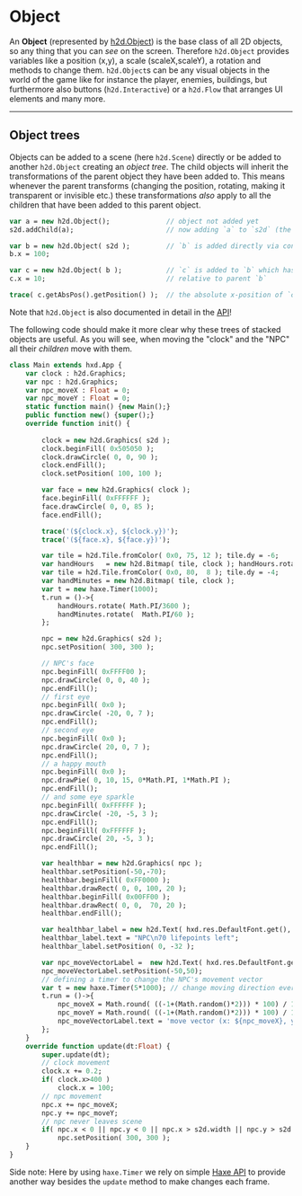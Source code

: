 # Object
An **Object** (represented by [h2d.Object](https://heaps.io/api/h2d/Object.html)) is the base class of all 2D objects, so any thing that you can *see* on the screen. Therefore `h2d.Object` provides variables like a position (x,y), a scale (scaleX,scaleY), a rotation and methods to change them.
`h2d.Object`s can be any visual objects in the world of the game like for instance the player, enemies, buildings, but furthermore also buttons (`h2d.Interactive`) or a `h2d.Flow` that arranges UI elements and many more.

---
## Object trees
Objects can be added to a scene (here `h2d.Scene`) directly or be added to another `h2d.Object` creating an *object tree*.
The child objects will inherit the transformations of the parent object they have been added to. This means whenever the parent transforms (changing the position, rotating, making it transparent or invisible etc.) these transformations *also* apply to all the children that have been added to this parent object.

```haxe
var a = new h2d.Object();              // object not added yet
s2d.addChild(a);                       // now adding `a` to `s2d` (the currently active 2D scene)

var b = new h2d.Object( s2d );         // `b` is added directly via constructor to `s2d`
b.x = 100;

var c = new h2d.Object( b );           // `c` is added to `b` which has been added to a scene (`s2d`)
c.x = 10;                              // relative to parent `b`

trace( c.getAbsPos().getPosition() );  // the absolute x-position of `c` will be 110, because it "travels" along with its parent `b`
```

Note that `h2d.Object` is also documented in detail in the [API](https://heaps.io/api/h2d/Object.html)!

The following code should make it more clear why these trees of stacked objects are useful. As you will see, when moving the "clock" and the "NPC" all their *children* move with them.

```haxe
class Main extends hxd.App {
    var clock : h2d.Graphics;
    var npc : h2d.Graphics;
    var npc_moveX : Float = 0;
    var npc_moveY : Float = 0;
    static function main() {new Main();}
    public function new() {super();}
    override function init() {
        
        clock = new h2d.Graphics( s2d );
        clock.beginFill( 0x505050 );
        clock.drawCircle( 0, 0, 90 );
        clock.endFill();
        clock.setPosition( 100, 100 );

        var face = new h2d.Graphics( clock );
        face.beginFill( 0xFFFFFF );
        face.drawCircle( 0, 0, 85 );
        face.endFill();

        trace('(${clock.x}, ${clock.y})');
        trace('(${face.x}, ${face.y})');

        var tile = h2d.Tile.fromColor( 0x0, 75, 12 ); tile.dy = -6;
        var handHours   = new h2d.Bitmap( tile, clock ); handHours.rotation = 1.5*Math.PI;
        var tile = h2d.Tile.fromColor( 0x0, 80,  8 ); tile.dy = -4;
        var handMinutes = new h2d.Bitmap( tile, clock );
        var t = new haxe.Timer(1000);
        t.run = ()->{
            handHours.rotate( Math.PI/3600 );
            handMinutes.rotate(  Math.PI/60 );
        };

        npc = new h2d.Graphics( s2d );
        npc.setPosition( 300, 300 );

        // NPC's face
        npc.beginFill( 0xFFFF00 );
        npc.drawCircle( 0, 0, 40 );
        npc.endFill();
        // first eye
        npc.beginFill( 0x0 );
        npc.drawCircle( -20, 0, 7 );
        npc.endFill();
        // second eye
        npc.beginFill( 0x0 );
        npc.drawCircle( 20, 0, 7 );
        npc.endFill();
        // a happy mouth
        npc.beginFill( 0x0 );
        npc.drawPie( 0, 10, 15, 0*Math.PI, 1*Math.PI );
        npc.endFill();
        // and some eye sparkle
        npc.beginFill( 0xFFFFFF );
        npc.drawCircle( -20, -5, 3 );
        npc.endFill();
        npc.beginFill( 0xFFFFFF );
        npc.drawCircle( 20, -5, 3 );
        npc.endFill();

        var healthbar = new h2d.Graphics( npc );
        healthbar.setPosition(-50,-70);
        healthbar.beginFill( 0xFF0000 );
        healthbar.drawRect( 0, 0, 100, 20 );
        healthbar.beginFill( 0x00FF00 );
        healthbar.drawRect( 0, 0,  70, 20 );
        healthbar.endFill();

        var healthbar_label = new h2d.Text( hxd.res.DefaultFont.get(), healthbar );
        healthbar_label.text = "NPC\n70 lifepoints left";
        healthbar_label.setPosition( 0, -32 );

        var npc_moveVectorLabel =  new h2d.Text( hxd.res.DefaultFont.get(), npc );
        npc_moveVectorLabel.setPosition(-50,50);
        // defining a timer to change the NPC's movement vector
        var t = new haxe.Timer(5*1000); // change moving direction every 5 seconds
        t.run = ()->{
            npc_moveX = Math.round( ((-1+(Math.random()*2))) * 100) / 100;
            npc_moveY = Math.round( ((-1+(Math.random()*2))) * 100) / 100;
            npc_moveVectorLabel.text = 'move vector (x: ${npc_moveX}, y: ${npc_moveY})';
        };
    }
    override function update(dt:Float) {
        super.update(dt);
        // clock movement
        clock.x += 0.2;
        if( clock.x>400 )
            clock.x = 100;
        // npc movement
        npc.x += npc_moveX;
        npc.y += npc_moveY;
        // npc never leaves scene
        if( npc.x < 0 || npc.y < 0 || npc.x > s2d.width || npc.y > s2d.height )
            npc.setPosition( 300, 300 );
    }
}
```

Side note: Here by using `haxe.Timer` we rely on simple [Haxe API](https://api.haxe.org/) to provide another way besides the `update` method to make changes each frame.